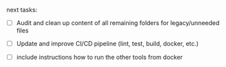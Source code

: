next tasks:
- [ ] Audit and clean up content of all remaining folders for legacy/unneeded files
- [ ] Update and improve CI/CD pipeline (lint, test, build, docker, etc.)
- [ ] include instructions how to run the other tools from docker




